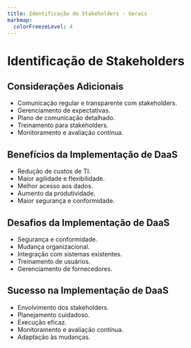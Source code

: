 ```yaml
---
title: Identificação de Stakeholders - Gerais
markmap:
  colorFreezeLevel: 4
---
```


# Identificação de Stakeholders

## Considerações Adicionais

- Comunicação regular e transparente com stakeholders.
- Gerenciamento de expectativas.
- Plano de comunicação detalhado.
- Treinamento para stakeholders.
- Monitoramento e avaliação contínua.

## Benefícios da Implementação de DaaS

- Redução de custos de TI.
- Maior agilidade e flexibilidade.
- Melhor acesso aos dados.
- Aumento da produtividade.
- Maior segurança e conformidade.

## Desafios da Implementação de DaaS

- Segurança e conformidade.
- Mudança organizacional.
- Integração com sistemas existentes.
- Treinamento de usuários.
- Gerenciamento de fornecedores.

## Sucesso na Implementação de DaaS

- Envolvimento dos stakeholders.
- Planejamento cuidadoso.
- Execução eficaz.
- Monitoramento e avaliação contínua.
- Adaptação às mudanças.
